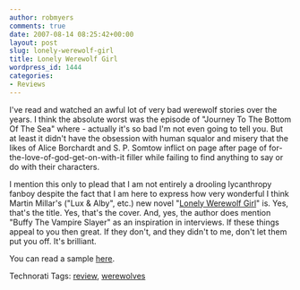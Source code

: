 ```yaml
---
author: robmyers
comments: true
date: 2007-08-14 08:25:42+00:00
layout: post
slug: lonely-werewolf-girl
title: Lonely Werewolf Girl
wordpress_id: 1444
categories:
- Reviews
---
```


I've read and watched an awful lot of very bad werewolf stories over the years. I think the absolute worst was the episode of "Journey To The Bottom Of The Sea" where - actually it's so bad I'm not even going to tell you. But at least it didn't have the obsession with human squalor and misery that the likes of Alice Borchardt and S. P. Somtow inflict on page after page of for-the-love-of-god-get-on-with-it filler while failing to find anything to say or do with their characters.  
  
I mention this only to plead that I am not entirely a drooling lycanthropy fanboy despite the fact that I am here to express how very wonderful I think Martin Millar's ("Lux & Alby", etc.) new novel "[Lonely Werewolf Girl](http://www.lonelywerewolfgirl.com/)" is. Yes, that's the title. Yes, that's the cover. And, yes, the author does mention "Buffy The Vampire Slayer" as an inspiration in interviews. If these things appeal to you then great. If they don't, and they didn't to me, don't let them put you off. It's brilliant.  
  
You can read a sample [here](http://www.martinmillar.pwp.blueyonder.co.uk/lwg/lwgtext.html).  


Technorati Tags: [review](http://www.technorati.com/tag/review), [werewolves](http://www.technorati.com/tag/werewolves)

  



